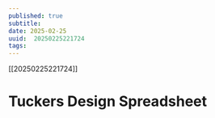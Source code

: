 ```yaml
---
published: true
subtitle: 
date: 2025-02-25
uuid:  20250225221724
tags: 
---
```


[[20250225221724]]

# Tuckers Design Spreadsheet
